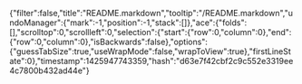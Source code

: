 {"filter":false,"title":"README.markdown","tooltip":"/README.markdown","undoManager":{"mark":-1,"position":-1,"stack":[]},"ace":{"folds":[],"scrolltop":0,"scrollleft":0,"selection":{"start":{"row":0,"column":0},"end":{"row":0,"column":0},"isBackwards":false},"options":{"guessTabSize":true,"useWrapMode":false,"wrapToView":true},"firstLineState":0},"timestamp":1425947743359,"hash":"d63e7f42cbf2c9c552e3319ee4c7800b432ad44e"}